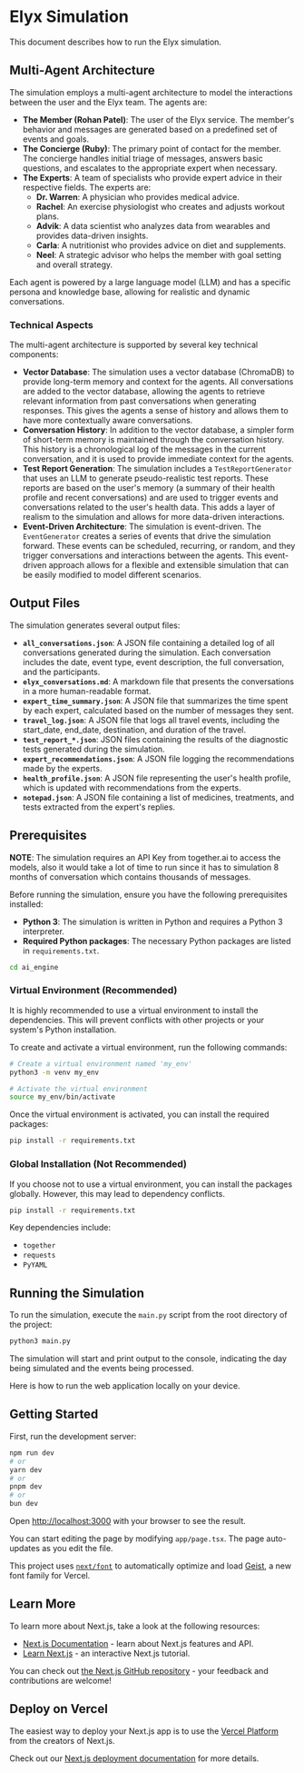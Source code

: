 # Elyx Simulation

This document describes how to run the Elyx simulation.

## Multi-Agent Architecture

The simulation employs a multi-agent architecture to model the interactions between the user and the Elyx team. The agents are:

*   **The Member (Rohan Patel)**: The user of the Elyx service. The member's behavior and messages are generated based on a predefined set of events and goals.
*   **The Concierge (Ruby)**: The primary point of contact for the member. The concierge handles initial triage of messages, answers basic questions, and escalates to the appropriate expert when necessary.
*   **The Experts**: A team of specialists who provide expert advice in their respective fields. The experts are:
    *   **Dr. Warren**: A physician who provides medical advice.
    *   **Rachel**: An exercise physiologist who creates and adjusts workout plans.
    *   **Advik**: A data scientist who analyzes data from wearables and provides data-driven insights.
    *   **Carla**: A nutritionist who provides advice on diet and supplements.
    *   **Neel**: A strategic advisor who helps the member with goal setting and overall strategy.

Each agent is powered by a large language model (LLM) and has a specific persona and knowledge base, allowing for realistic and dynamic conversations.

### Technical Aspects

The multi-agent architecture is supported by several key technical components:

*   **Vector Database**: The simulation uses a vector database (ChromaDB) to provide long-term memory and context for the agents. All conversations are added to the vector database, allowing the agents to retrieve relevant information from past conversations when generating responses. This gives the agents a sense of history and allows them to have more contextually aware conversations.
*   **Conversation History**: In addition to the vector database, a simpler form of short-term memory is maintained through the conversation history. This history is a chronological log of the messages in the current conversation, and it is used to provide immediate context for the agents.
*   **Test Report Generation**: The simulation includes a `TestReportGenerator` that uses an LLM to generate pseudo-realistic test reports. These reports are based on the user's memory (a summary of their health profile and recent conversations) and are used to trigger events and conversations related to the user's health data. This adds a layer of realism to the simulation and allows for more data-driven interactions.
*   **Event-Driven Architecture**: The simulation is event-driven. The `EventGenerator` creates a series of events that drive the simulation forward. These events can be scheduled, recurring, or random, and they trigger conversations and interactions between the agents. This event-driven approach allows for a flexible and extensible simulation that can be easily modified to model different scenarios.

## Output Files

The simulation generates several output files:

*   **`all_conversations.json`**: A JSON file containing a detailed log of all conversations generated during the simulation. Each conversation includes the date, event type, event description, the full conversation, and the participants.
*   **`elyx_conversations.md`**: A markdown file that presents the conversations in a more human-readable format.
*   **`expert_time_summary.json`**: A JSON file that summarizes the time spent by each expert, calculated based on the number of messages they sent.
*   **`travel_log.json`**: A JSON file that logs all travel events, including the start_date, end_date, destination, and duration of the travel.
*   **`test_report_*.json`**: JSON files containing the results of the diagnostic tests generated during the simulation.
*   **`expert_recommendations.json`**: A JSON file logging the recommendations made by the experts.
*   **`health_profile.json`**: A JSON file representing the user's health profile, which is updated with recommendations from the experts.
*   **`notepad.json`**: A JSON file containing a list of medicines, treatments, and tests extracted from the expert's replies.


## Prerequisites

**NOTE**: The simulation requires an API Key from together.ai to access the models, also it would take a lot of time to run since it has to simulation 8 months of conversation which contains thousands of messages.

Before running the simulation, ensure you have the following prerequisites installed:

*   **Python 3**: The simulation is written in Python and requires a Python 3 interpreter.
*   **Required Python packages**: The necessary Python packages are listed in `requirements.txt`.

```bash
cd ai_engine
```

### Virtual Environment (Recommended)

It is highly recommended to use a virtual environment to install the dependencies. This will prevent conflicts with other projects or your system's Python installation.

To create and activate a virtual environment, run the following commands:

```bash
# Create a virtual environment named 'my_env'
python3 -m venv my_env

# Activate the virtual environment
source my_env/bin/activate
```

Once the virtual environment is activated, you can install the required packages:

```bash
pip install -r requirements.txt
```

### Global Installation (Not Recommended)

If you choose not to use a virtual environment, you can install the packages globally. However, this may lead to dependency conflicts.

```bash
pip install -r requirements.txt
```

Key dependencies include:
*   `together`
*   `requests`
*   `PyYAML`

## Running the Simulation

To run the simulation, execute the `main.py` script from the root directory of the project:

```bash
python3 main.py
```

The simulation will start and print output to the console, indicating the day being simulated and the events being processed.

Here is how to run the web application locally on your device.

## Getting Started

First, run the development server:

```bash
npm run dev
# or
yarn dev
# or
pnpm dev
# or
bun dev
```

Open [http://localhost:3000](http://localhost:3000) with your browser to see the result.

You can start editing the page by modifying `app/page.tsx`. The page auto-updates as you edit the file.

This project uses [`next/font`](https://nextjs.org/docs/app/building-your-application/optimizing/fonts) to automatically optimize and load [Geist](https://vercel.com/font), a new font family for Vercel.

## Learn More

To learn more about Next.js, take a look at the following resources:

- [Next.js Documentation](https://nextjs.org/docs) - learn about Next.js features and API.
- [Learn Next.js](https://nextjs.org/learn) - an interactive Next.js tutorial.

You can check out [the Next.js GitHub repository](https://github.com/vercel/next.js) - your feedback and contributions are welcome!

## Deploy on Vercel

The easiest way to deploy your Next.js app is to use the [Vercel Platform](https://vercel.com/new?utm_medium=default-template&filter=next.js&utm_source=create-next-app&utm_campaign=create-next-app-readme) from the creators of Next.js.

Check out our [Next.js deployment documentation](https://nextjs.org/docs/app/building-your-application/deploying) for more details.
